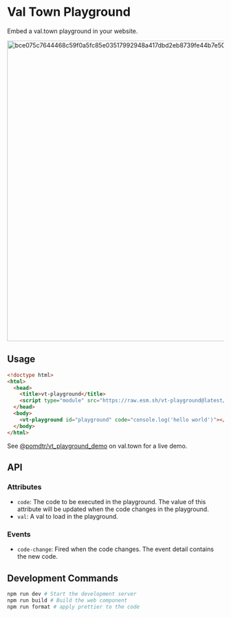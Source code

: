# Val Town Playground

Embed a val.town playground in your website.

<img width="699" alt="bce075c7644468c59f0a5fc85e03517992948a417dbd2eb8739fe44b7e50ce73" src="https://github.com/pomdtr/val-town-playground/assets/17577332/f1ee0460-2d5f-425a-bdc7-b7325796c90c">

## Usage

```html
<!doctype html>
<html>
  <head>
    <title>vt-playground</title>
    <script type="module" src="https://raw.esm.sh/vt-playground@latest/dist/vt-playground.js"></script>
  </head>
  <body>
    <vt-playground id="playground" code="console.log('hello world')"></vt-playground>
  </body>
</html>
```

See [@pomdtr/vt_playground_demo](https://www.val.town/v/pomdtr/vt_playground_demo) on val.town for a live demo.

## API

### Attributes

- `code`: The code to be executed in the playground. The value of this attribute will be updated when the code changes in the playground.
- `val`: A val to load in the playground.

### Events

- `code-change`: Fired when the code changes. The event detail contains the new code.

## Development Commands

```bash
npm run dev # Start the development server
npm run build # Build the web component
npm run format # apply prettier to the code
```
